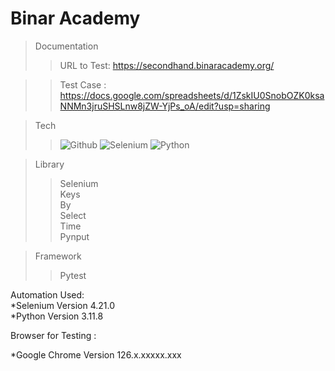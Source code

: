 # Binar Academy

> Documentation
>>URL to Test: https://secondhand.binaracademy.org/

>>Test Case : https://docs.google.com/spreadsheets/d/1ZskIU0SnobOZK0ksaNNMn3jruSHSLnw8jZW-YjPs_oA/edit?usp=sharing <br>

> Tech
>> ![Github](https://img.shields.io/badge/GitHub-100000?style=for-the-badge&logo=github&logoColor=white)
>> ![Selenium](https://img.shields.io/badge/Selenium-43B02A?style=for-the-badge&logo=Selenium&logoColor=white)
>> ![Python](https://img.shields.io/badge/Python-3776AB?style=for-the-badge&logo=python&logoColor=white)

> Library
>> Selenium <br>
>> Keys <br>
>> By <br>
>> Select <br>
>> Time <br>
>> Pynput <br>

> Framework
>> Pytest

Automation Used:<br>
*Selenium Version 4.21.0<br>
*Python Version 3.11.8<br>


Browser for Testing : <br>

\*Google Chrome Version 126.x.xxxxx.xxx <br>

